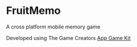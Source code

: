 # FruitMemo
A cross platform mobile memory game


Developed using The Game Creators [App Game Kit](http://www.appgamekit.com/)